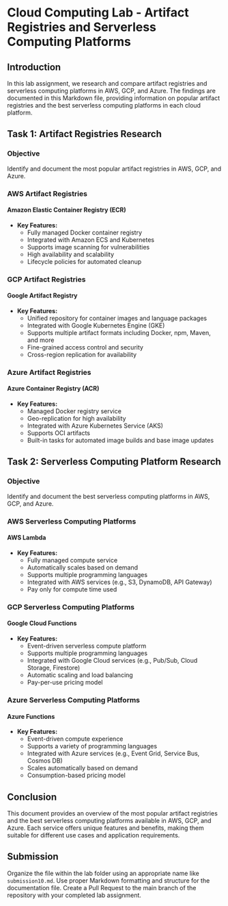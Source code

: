 # Cloud Computing Lab - Artifact Registries and Serverless Computing Platforms

## Introduction
In this lab assignment, we research and compare artifact registries and serverless computing platforms in AWS, GCP, and Azure. The findings are documented in this Markdown file, providing information on popular artifact registries and the best serverless computing platforms in each cloud platform.

## Task 1: Artifact Registries Research
### Objective
Identify and document the most popular artifact registries in AWS, GCP, and Azure.

### AWS Artifact Registries
#### Amazon Elastic Container Registry (ECR)
- **Key Features:**
  - Fully managed Docker container registry
  - Integrated with Amazon ECS and Kubernetes
  - Supports image scanning for vulnerabilities
  - High availability and scalability
  - Lifecycle policies for automated cleanup

### GCP Artifact Registries
#### Google Artifact Registry
- **Key Features:**
  - Unified repository for container images and language packages
  - Integrated with Google Kubernetes Engine (GKE)
  - Supports multiple artifact formats including Docker, npm, Maven, and more
  - Fine-grained access control and security
  - Cross-region replication for availability

### Azure Artifact Registries
#### Azure Container Registry (ACR)
- **Key Features:**
  - Managed Docker registry service
  - Geo-replication for high availability
  - Integrated with Azure Kubernetes Service (AKS)
  - Supports OCI artifacts
  - Built-in tasks for automated image builds and base image updates

## Task 2: Serverless Computing Platform Research
### Objective
Identify and document the best serverless computing platforms in AWS, GCP, and Azure.

### AWS Serverless Computing Platforms
#### AWS Lambda
- **Key Features:**
  - Fully managed compute service
  - Automatically scales based on demand
  - Supports multiple programming languages
  - Integrated with AWS services (e.g., S3, DynamoDB, API Gateway)
  - Pay only for compute time used

### GCP Serverless Computing Platforms
#### Google Cloud Functions
- **Key Features:**
  - Event-driven serverless compute platform
  - Supports multiple programming languages
  - Integrated with Google Cloud services (e.g., Pub/Sub, Cloud Storage, Firestore)
  - Automatic scaling and load balancing
  - Pay-per-use pricing model

### Azure Serverless Computing Platforms
#### Azure Functions
- **Key Features:**
  - Event-driven compute experience
  - Supports a variety of programming languages
  - Integrated with Azure services (e.g., Event Grid, Service Bus, Cosmos DB)
  - Scales automatically based on demand
  - Consumption-based pricing model

## Conclusion
This document provides an overview of the most popular artifact registries and the best serverless computing platforms available in AWS, GCP, and Azure. Each service offers unique features and benefits, making them suitable for different use cases and application requirements.

## Submission
Organize the file within the lab folder using an appropriate name like `submission10.md`. Use proper Markdown formatting and structure for the documentation file. Create a Pull Request to the main branch of the repository with your completed lab assignment.
